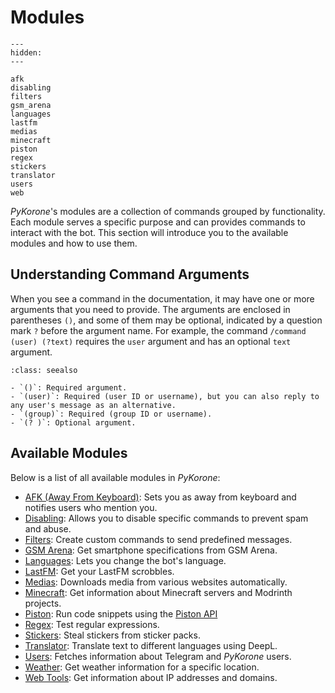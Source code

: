 # Modules

```{toctree}
---
hidden:
---

afk
disabling
filters
gsm_arena
languages
lastfm
medias
minecraft
piston
regex
stickers
translator
users
web
```

_PyKorone_'s modules are a collection of commands grouped by functionality. Each module serves a specific purpose and can provides commands to interact with the bot. This section will introduce you to the available modules and how to use them.

## Understanding Command Arguments

When you see a command in the documentation, it may have one or more arguments that you need to provide. The arguments are enclosed in parentheses `()`, and some of them may be optional, indicated by a question mark `?` before the argument name. For example, the command `/command (user) (?text)` requires the `user` argument and has an optional `text` argument.

```{admonition} **Argument Types:**
:class: seealso

- `()`: Required argument.
- `(user)`: Required (user ID or username), but you can also reply to any user's message as an alternative.
- `(group)`: Required (group ID or username).
- `(? )`: Optional argument.
```

## Available Modules

Below is a list of all available modules in _PyKorone_:

- [AFK (Away From Keyboard)](./afk): Sets you as away from keyboard and notifies users who mention you.
- [Disabling](./disabling): Allows you to disable specific commands to prevent spam and abuse.
- [Filters](./filters): Create custom commands to send predefined messages.
- [GSM Arena](./gsm_arena): Get smartphone specifications from GSM Arena.
- [Languages](./languages): Lets you change the bot's language.
- [LastFM](./lastfm): Get your LastFM scrobbles.
- [Medias](./medias): Downloads media from various websites automatically.
- [Minecraft](./minecraft): Get information about Minecraft servers and Modrinth projects.
- [Piston](./piston): Run code snippets using the [Piston API](https://github.com/engineer-man/piston)
- [Regex](./regex): Test regular expressions.
- [Stickers](./stickers): Steal stickers from sticker packs.
- [Translator](./translator): Translate text to different languages using DeepL.
- [Users](./users): Fetches information about Telegram and _PyKorone_ users.
- [Weather](./weather): Get weather information for a specific location.
- [Web Tools](./web): Get information about IP addresses and domains.
